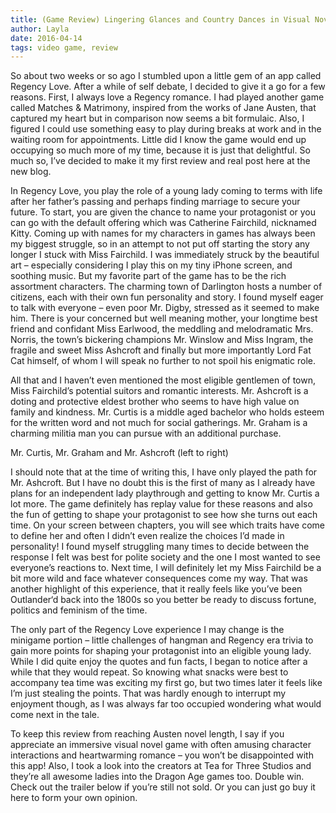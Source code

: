 ```yaml
---
title: (Game Review) Lingering Glances and Country Dances in Visual Novel App ‘Regency Love’
author: Layla
date: 2016-04-14
tags: video game, review
---
```


So about two weeks or so ago I stumbled upon a little gem of an app called Regency Love. After a while of self debate, I decided to give it a go for a few reasons. First, I always love a Regency romance. I had played another game called Matches & Matrimony, inspired from the works of Jane Austen, that captured my heart but in comparison now seems a bit formulaic. Also, I figured I could use something easy to play during breaks at work and in the waiting room for appointments. Little did I know the game would end up occupying so much more of my time, because it is just that delightful. So much so, I’ve decided to make it my first review and real post here at the new blog.

In Regency Love, you play the role of a young lady coming to terms with life after her father’s passing and perhaps finding marriage to secure your future. To start, you are given the chance to name your protagonist or you can go with the default offering which was Catherine Fairchild, nicknamed Kitty. Coming up with names for my characters in games has always been my biggest struggle, so in an attempt to not put off starting the story any longer I stuck with Miss Fairchild. I was immediately struck by the beautiful art – especially considering I play this on my tiny iPhone screen, and soothing music. But my favorite part of the game has to be the rich assortment characters. The charming town of Darlington hosts a number of citizens, each with their own fun personality and story. I found myself eager to talk with everyone – even poor Mr. Digby, stressed as it seemed to make him. There is your concerned but well meaning mother, your longtime best friend and confidant Miss Earlwood, the meddling and melodramatic Mrs. Norris, the town’s bickering champions Mr. Winslow and Miss Ingram, the fragile and sweet Miss Ashcroft and finally but more importantly Lord Fat Cat himself, of whom I will speak no further to not spoil his enigmatic role.

All that and I haven’t even mentioned the most eligible gentlemen of town, Miss Fairchild’s potential suitors and romantic interests. Mr. Ashcroft is a doting and protective eldest brother who seems to have high value on family and kindness. Mr. Curtis is a middle aged bachelor who holds esteem for the written word and not much for social gatherings. Mr. Graham is a charming militia man you can pursue with an additional purchase.

Mr. Curtis, Mr. Graham and Mr. Ashcroft (left to right)

I should note that at the time of writing this, I have only played the path for Mr. Ashcroft. But I have no doubt this is the first of many as I already have plans for an independent lady playthrough and getting to know Mr. Curtis a lot more. The game definitely has replay value for these reasons and also the fun of getting to shape your protagonist to see how she turns out each time. On your screen between chapters, you will see which traits have come to define her and often I didn’t even realize the choices I’d made in personality! I found myself struggling many times to decide between the response I felt was best for polite society and the one I most wanted to see everyone’s reactions to. Next time, I will definitely let my Miss Fairchild be a bit more wild and face whatever consequences come my way. That was another highlight of this experience, that it really feels like you’ve been Outlander‘d back into the 1800s so you better be ready to discuss fortune, politics and feminism of the time.

The only part of the Regency Love experience I may change is the minigame portion – little challenges of hangman and Regency era trivia to gain more points for shaping your protagonist into an eligible young lady. While I did quite enjoy the quotes and fun facts, I began to notice after a while that they would repeat. So knowing what snacks were best to accompany tea time was exciting my first go, but two times later it feels like I’m just stealing the points. That was hardly enough to interrupt my enjoyment though, as I was always far too occupied wondering what would come next in the tale.

To keep this review from reaching Austen novel length, I say if you appreciate an immersive visual novel game with often amusing character interactions and heartwarming romance – you won’t be disappointed with this app! Also, I took a look into the creators at Tea for Three Studios and they’re all awesome ladies into the Dragon Age games too. Double win. Check out the trailer below if you’re still not sold. Or you can just go buy it here to form your own opinion.
